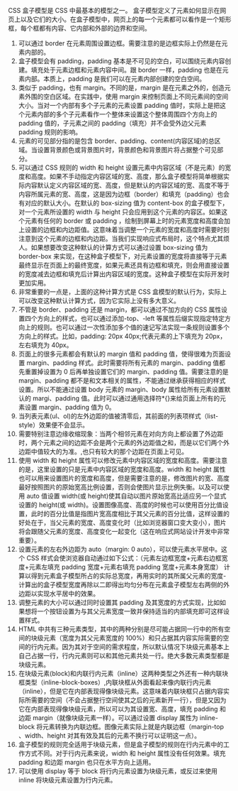 CSS 盒子模型是 CSS 中最基本的模型之一。
盒子模型定义了元素如何显示在网页上以及它们的大小。在盒子模型中，网页上的每一个元素都可以看作是一个矩形框，每个框都有内容、它内部和外部的边界和空间。

1. 可以通过 border 在元素周围设置边框。需要注意的是边框实际上仍然是在元素内部的。
2. 盒子模型会有 padding，padding 基本是不可见的空白，可以围绕元素内容创建。填充处于元素边框和元素内容中间。跟 border 一样，padding 也是在元素内部。本质上，padding 是我们可以在元素内部创建的空白空间。
3. 类似于 padding，也有 margin。不同的是，margin 是在元素之外的，创造元素外围的空白区域。在实践中，使用 margin 来控制页面上不同元素间的空间大小。当对一个内部有多个子元素的元素设置 padding 值时，实际上是把这个元素内部的多个子元素看作一个整体来设置这个整体周围四个方向上的 padding 值的，子元素之间的 padding（填充）并不会受外边父元素 padding 规则的影响。
4. 元素的可见部分指的是包含 border、padding、content(内容区域)的总区域。当设置背景颜色或背景图片时，背景颜色和背景图片将占据整个可见部分。
5. 可以通过 CSS 规则的 width 和 height 设置元素中内容区域（不是元素）的宽度和高度。如果不手动指定内容区域的宽、高度，那么盒子模型将简单根据实际内容默认定义内容区域的宽、高度，但是默认的内容区域的宽、高度不等于内容所属元素的宽、高度，这是因为边框（border）和填充（padding）也会有对应的默认大小。在默认的 box-sizing 值为 content-box 的盒子模型下，对一个元素所设置的 width 与 height 只会应用到这个元素的内容区。如果这个元素有任何的 border 或 padding ，绘制到屏幕上时的元素宽度和高度会加上设置的边框和内边距值。这意味着当调整一个元素的宽度和高度时需要时刻注意到这个元素的边框和内边距。当我们实现响应式布局时，这个特点尤其烦人。如果想要改变这种默认的计算方式可以通过设置 box-sizing 值为 border-box 来实现，在这种盒子模型下，对元素设置的宽度将直接等于元素最终显示在页面上的最终宽度，如果元素还具有边框和填充，则会用直接设置的宽度减去边框和填充后计算出内容区域的宽度。这种盒子模型在实际开发时更加实用。
6. 非常重要的一点是，上面的这种计算方式是 CSS 盒模型的默认行为，实际上可以改变这种默认计算方式，因为它实际上没有多大意义。
7. 不管是 border、padding 还是 margin，都可以通过不加方向的 CSS 属性设置四个方向上的样式，也可以通过添加-top、-left 等属性后缀实现指定特定方向上的规则。也可以通过一次性添加多个值的速记写法实现一条规则设置多个方向上的样式。比如，padding: 20px 40px;代表元素的上下填充为 20px，左右填充为 40px。
8. 页面上的很多元素都会有默认的 margin 值和 padding 值，使得很难为页面设置 margin、padding 样式。此时需要将所有元素的 margin、padding 值都先重置掉设置为 0 后再单独设置它们的 margin、padding 值。需要注意的是 margin、padding 都不是和文本相关的属性，不能通过继承获得相应的样式设置。所以不能通过设置 body 元素的 margin、body 属性给所有元素设置默认的 margi、padding 值。此时可以通过通用选择符\*{}来给页面上所有的元素设置 margin、padding 值为 0。
9. 当列表元素(ul、ol)的左外边距的值被清零后，其前面的列表项样式（list-style）效果便不会显示。
10. 需要特别注意边缘收缩现象：<bold>当两个相邻元素在对向方向上都设置了外边距时，两个元素之间的边距不会是两个元素的外边距值之和，而是以它们两个外边距中值较大的为准。</bold>,也只有较大的那个边距在页面上可见。
11. 使用 width 和 height 属性可以修改元素中内容区域的宽度和高度。需要注意的是，这里设置的只是元素中内容区域的宽度和高度。width 和 height 属性也可以用来设置图片的宽度和高度，但是需要注意的是，修改图片的宽、高度最好按照图片的原始宽高比例设置，否则会使图片显示比例失衡。以及可以使用 auto 值设置 width(或 height)使其自动以图片原始宽高比适应另一个显式设置的 height(或 width)。设置图像高度、高度的时候也可以使用百分比值设置，此时的百分比值是指图片宽高度相比于其父元素的百分比值，这样设置的好处在于，当父元素的宽度、高度变化时（比如浏览器窗口变大变小），图片将会跟随父元素的宽度、高度变化一起变化（这在响应式网站设计开发中非常重要）。
12. 设置元素的左右外边距为 auto（margin: 0 auto），可以使元素水平居中。这个 CSS 样式会使浏览器自动通过如下公式：（元素左边框宽度+元素右边框宽度+元素左填充 padding 宽度+元素右填充 padding 宽度+元素本身宽度） 计算以得到元素盒子模型所占的实际总宽度，再用实时的其所属父元素的宽度-计算出的盒子模型宽度再除以二即得出均匀分布在元素盒子模型左右两侧的外边距以实现水平居中的效果。
13. 调整元素的大小可以通过同时设置其 padding 及其宽度的方式实现，比如如果想将一个按钮设置为与其父元素宽度一致并保持适当的内部填充即可这样设置样式。
14. HTML 中共有三种元素类型，其中的两种分别是尽可能占据同一行中的所有空间的块级元素（宽度为其父元素宽度的 100%）和只占据其内容实际需要的空间的行内元素。因为其对于空间的需求程度，所以默认情况下块级元素基本上自己占据一行，行内元素则可以和其他元素共处一行。绝大多数元素类型都是块级元素。
15. 在块级元素(block)和内联行内元素（inline）这两种类型之外还有一种内联块框类型（inline-block-boxes）,内联块框从外面看起来像内联行内元素（inline），但是它在内部表现得像块级元素。这意味着内联块框只占据内容实际所需要的空间（不会占据整行空间使其之后的元素新开一行），但是又因为它在内部表现得像块级元素，所以可以为其设置宽、高度，填充 padding 和边距 margin（就像块级元素一样）。可以通过设置 display 属性为 inline-block 将元素转换为内联边框。图像元素实际上就是内联边框（margin-top 、width、height 对其有效及其后的元素不换行可以证明这一点）。
16. 盒子模型的规则完全适用于块级元素，但是盒子模型的规则在行内元素中的工作方式不同。对于行内元素来说，width 和 height 属性没有任何效果。填充 padding 和边距 margin 也只在水平方向上适用。
17. 可以使用 display 等于 block 将行内元素设置为块级元素，或反过来使用 inline 将块级元素设置为行内元素。
